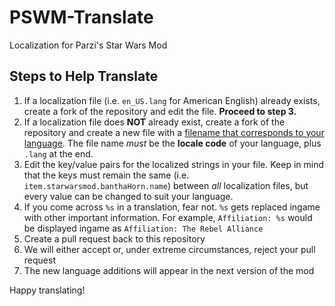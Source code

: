 # PSWM-Translate
Localization for Parzi's Star Wars Mod

## Steps to Help Translate
1. If a localization file (i.e. `en_US.lang` for American English) already exists, create a fork of the repository and edit the file. **Proceed to step 3.**
2. If a localization file does **NOT** already exist, create a fork of the repository and create a new file with a [filename that corresponds to your language](http://minecraft.gamepedia.com/Language). The file name *must* be the **locale code** of your language, plus `.lang` at the end. 
3. Edit the key/value pairs for the localized strings in your file. Keep in mind that the keys must remain the same (i.e. `item.starwarsmod.banthaHorn.name`) between _all_ localization files, but every value can be changed to suit your language.
4. If you come across `%s` in a translation, fear not. `%s` gets replaced ingame with other important information. For example, `Affiliation: %s` would be displayed ingame as `Affiliation: The Rebel Alliance` 
5. Create a pull request back to this repository
6. We will either accept or, under extreme circumstances, reject your pull request
7. The new language additions will appear in the next version of the mod

Happy translating!
